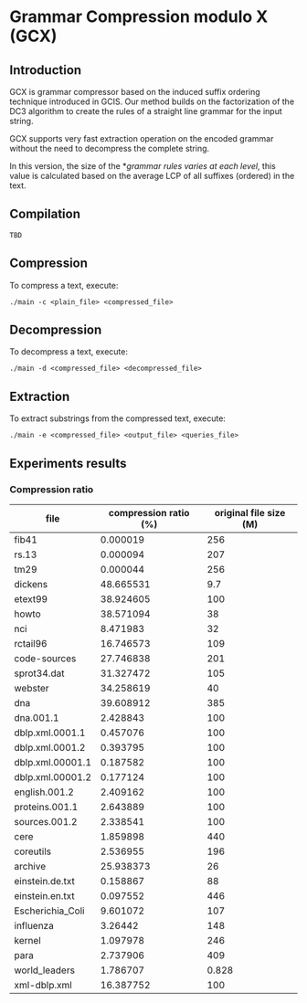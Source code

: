 # Grammar Compression modulo X (GCX)

## Introduction

GCX is grammar compressor based on the induced suffix ordering technique introduced in GCIS. Our method builds on the factorization of the DC3 algorithm to create the rules of a straight line grammar for the input string.

GCX supports very fast extraction operation on the encoded grammar without the need to decompress the complete string. 

In this version, the size of the **grammar rules varies at each level*, this value is calculated based on the average LCP of all suffixes (ordered) in the text.

## Compilation
```shell
TBD
```

## Compression
To compress a text, execute:

```shell
./main -c <plain_file> <compressed_file>
```

## Decompression
To decompress a text, execute:

```shell
./main -d <compressed_file> <decompressed_file> 
```

## Extraction
To extract substrings from the compressed text, execute:

```shell
./main -e <compressed_file> <output_file> <queries_file>
```

## Experiments results

### Compression ratio

|**file**| **compression ratio (%)** | **original file size (M)** |
|----|---------------------|-----------------------|
|fib41|0.000019|256|
|rs.13|0.000094|207|
|tm29|0.000044|256|
|dickens|48.665531|9.7|
|etext99|38.924605|100|
|howto|38.571094|38|
|nci|8.471983|32|
|rctail96|16.746573|109|
|code-sources|27.746838|201|
|sprot34.dat|31.327472|105|
|webster|34.258619|40|
|dna|39.608912|385|
|dna.001.1|2.428843|100|
|dblp.xml.0001.1|0.457076|100|
|dblp.xml.0001.2|0.393795|100|
|dblp.xml.00001.1|0.187582|100|
|dblp.xml.00001.2|0.177124|100|
|english.001.2|2.409162|100|
|proteins.001.1|2.643889|100|
|sources.001.2|2.338541|100|
|cere|1.859898|440|
|coreutils|2.536955|196|
|archive|25.938373|26|
|einstein.de.txt|0.158867|88|
|einstein.en.txt|0.097552|446|
|Escherichia_Coli|9.601072|107|
|influenza|3.26442|148|
|kernel|1.097978|246|
|para|2.737906|409|
|world_leaders|1.786707|0.828|
|xml-dblp.xml|16.387752|100|